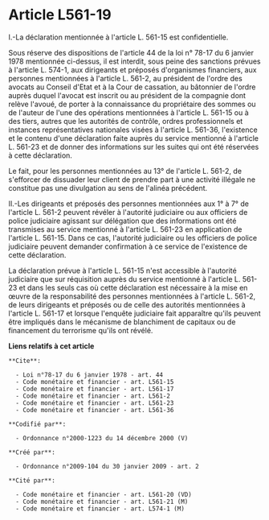 # Article L561-19

I.-La déclaration mentionnée à l'article L. 561-15 est confidentielle. 

Sous réserve des dispositions de l'article 44 de la loi n° 78-17 du 6 janvier 1978 mentionnée ci-dessus, il est interdit,
sous peine des sanctions prévues à l'article L. 574-1, aux dirigeants et préposés d'organismes financiers, aux personnes
mentionnées à l'article L. 561-2, au président de l'ordre des avocats au Conseil d'Etat et à la Cour de cassation, au
bâtonnier de l'ordre auprès duquel l'avocat est inscrit ou au président de la compagnie dont relève l'avoué, de porter à la
connaissance du propriétaire des sommes ou de l'auteur de l'une des opérations mentionnées à l'article L. 561-15 ou à des
tiers, autres que les autorités de contrôle, ordres professionnels et instances représentatives nationales visées à l'article
L. 561-36, l'existence et le contenu d'une déclaration faite auprès du service mentionné à l'article L. 561-23 et de donner
des informations sur les suites qui ont été réservées à cette déclaration. 

Le fait, pour les personnes mentionnées au 13° de l'article L. 561-2, de s'efforcer de dissuader leur client de prendre part
à une activité illégale ne constitue pas une divulgation au sens de l'alinéa précédent. 

II.-Les dirigeants et préposés des personnes mentionnées aux 1° à 7° de l'article L. 561-2 peuvent révéler à l'autorité
judiciaire ou aux officiers de police judiciaire agissant sur délégation que des informations ont été transmises au service
mentionné à l'article L. 561-23 en application de l'article L. 561-15. Dans ce cas, l'autorité judiciaire ou les officiers de
police judiciaire peuvent demander confirmation à ce service de l'existence de cette déclaration. 

La déclaration prévue à l'article L. 561-15 n'est accessible à l'autorité judiciaire que sur réquisition auprès du service
mentionné à l'article L. 561-23 et dans les seuls cas où cette déclaration est nécessaire à la mise en œuvre de la
responsabilité des personnes mentionnées à l'article L. 561-2, de leurs dirigeants et préposés ou de celle des autorités
mentionnées à l'article L. 561-17 et lorsque l'enquête judiciaire fait apparaître qu'ils peuvent être impliqués dans le
mécanisme de blanchiment de capitaux ou de financement du terrorisme qu'ils ont révélé.

**Liens relatifs à cet article**

	**Cite**:

	  - Loi n°78-17 du 6 janvier 1978 - art. 44
	  - Code monétaire et financier - art. L561-15
	  - Code monétaire et financier - art. L561-17
	  - Code monétaire et financier - art. L561-2
	  - Code monétaire et financier - art. L561-23
	  - Code monétaire et financier - art. L561-36

	**Codifié par**:

	  - Ordonnance n°2000-1223 du 14 décembre 2000 (V)

	**Créé par**:

	  - Ordonnance n°2009-104 du 30 janvier 2009 - art. 2

	**Cité par**:

	  - Code monétaire et financier - art. L561-20 (VD)
	  - Code monétaire et financier - art. L561-21 (M)
	  - Code monétaire et financier - art. L574-1 (M)
